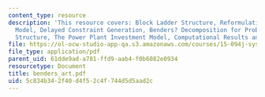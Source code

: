 ```yaml
---
content_type: resource
description: 'This resource covers: Block Ladder Structure, Reformulation of the Basic
  Model, Delayed Constraint Generation, Benders? Decomposition for Problems with Block-Ladder
  Structure, The Power Plant Investment Model, Computational Results and Exercise.'
file: https://ol-ocw-studio-app-qa.s3.amazonaws.com/courses/15-094j-systems-optimization-models-and-computation-sma-5223-spring-2004/5c834b342f40d4f52c4f744d5d5aad2c_benders_art.pdf
file_type: application/pdf
parent_uid: 61dde9ad-a781-ffd9-aab4-f0b6082e0934
resourcetype: Document
title: benders_art.pdf
uid: 5c834b34-2f40-d4f5-2c4f-744d5d5aad2c
---
```

